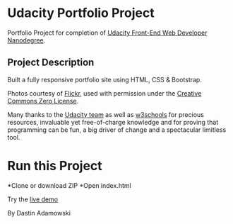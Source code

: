 # Udacity Portfolio Project

Portfolio Project for completion of [Udacity Front-End Web Developer Nanodegree](https://eu.udacity.com/course/front-end-web-developer-nanodegree--nd001?v=fe1).

## Project Description

Built a fully responsive portfolio site using HTML, CSS & Bootstrap.

Photos courtesy of [Flickr](https://www.flickr.com/), used with permission under the [Creative Commons Zero License](https://www.flickr.com/creativecommons/).

Many thanks to the [Udacity team](https://eu.udacity.com/) as well as [w3schools](https://www.w3schools.com/) for precious resources, invaluable yet free-of-charge knowledge and for proving that programming can be fun, a big driver of change and a spectacular limitless tool.

# Run this Project
*Clone or download ZIP
*Open index.html

Try the [live demo]()


By Dastin Adamowski
